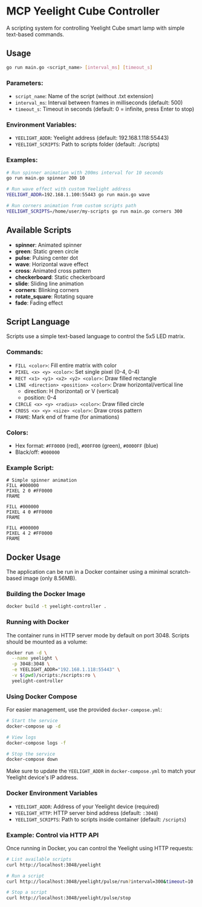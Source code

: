 # MCP Yeelight Cube Controller

A scripting system for controlling Yeelight Cube smart lamp with simple text-based commands.

## Usage

```bash
go run main.go <script_name> [interval_ms] [timeout_s]
```

### Parameters:
- `script_name`: Name of the script (without .txt extension)
- `interval_ms`: Interval between frames in milliseconds (default: 500)
- `timeout_s`: Timeout in seconds (default: 0 = infinite, press Enter to stop)

### Environment Variables:
- `YEELIGHT_ADDR`: Yeelight address (default: 192.168.1.118:55443)
- `YEELIGHT_SCRIPTS`: Path to scripts folder (default: ./scripts)

### Examples:

```bash
# Run spinner animation with 200ms interval for 10 seconds
go run main.go spinner 200 10

# Run wave effect with custom Yeelight address
YEELIGHT_ADDR=192.168.1.100:55443 go run main.go wave

# Run corners animation from custom scripts path
YEELIGHT_SCRIPTS=/home/user/my-scripts go run main.go corners 300
```

## Available Scripts

- **spinner**: Animated spinner
- **green**: Static green circle
- **pulse**: Pulsing center dot
- **wave**: Horizontal wave effect
- **cross**: Animated cross pattern
- **checkerboard**: Static checkerboard
- **slide**: Sliding line animation
- **corners**: Blinking corners
- **rotate_square**: Rotating square
- **fade**: Fading effect

## Script Language

Scripts use a simple text-based language to control the 5x5 LED matrix.

### Commands:

- `FILL <color>`: Fill entire matrix with color
- `PIXEL <x> <y> <color>`: Set single pixel (0-4, 0-4)
- `RECT <x1> <y1> <x2> <y2> <color>`: Draw filled rectangle
- `LINE <direction> <position> <color>`: Draw horizontal/vertical line
  - direction: H (horizontal) or V (vertical)
  - position: 0-4
- `CIRCLE <x> <y> <radius> <color>`: Draw filled circle
- `CROSS <x> <y> <size> <color>`: Draw cross pattern
- `FRAME`: Mark end of frame (for animations)

### Colors:
- Hex format: `#FF0000` (red), `#00FF00` (green), `#0000FF` (blue)
- Black/off: `#000000`

### Example Script:

```
# Simple spinner animation
FILL #000000
PIXEL 2 0 #FF0000
FRAME

FILL #000000  
PIXEL 4 0 #FF0000
FRAME

FILL #000000
PIXEL 4 2 #FF0000
FRAME
```

## Docker Usage

The application can be run in a Docker container using a minimal scratch-based image (only 8.56MB).

### Building the Docker Image

```bash
docker build -t yeelight-controller .
```

### Running with Docker

The container runs in HTTP server mode by default on port 3048. Scripts should be mounted as a volume:

```bash
docker run -d \
  --name yeelight \
  -p 3048:3048 \
  -e YEELIGHT_ADDR="192.168.1.118:55443" \
  -v $(pwd)/scripts:/scripts:ro \
  yeelight-controller
```

### Using Docker Compose

For easier management, use the provided `docker-compose.yml`:

```bash
# Start the service
docker-compose up -d

# View logs
docker-compose logs -f

# Stop the service
docker-compose down
```

Make sure to update the `YEELIGHT_ADDR` in `docker-compose.yml` to match your Yeelight device's IP address.

### Docker Environment Variables

- `YEELIGHT_ADDR`: Address of your Yeelight device (required)
- `YEELIGHT_HTTP`: HTTP server bind address (default: `:3048`)
- `YEELIGHT_SCRIPTS`: Path to scripts inside container (default: `/scripts`)

### Example: Control via HTTP API

Once running in Docker, you can control the Yeelight using HTTP requests:

```bash
# List available scripts
curl http://localhost:3048/yeelight

# Run a script
curl http://localhost:3048/yeelight/pulse/run?interval=300&timeout=10

# Stop a script
curl http://localhost:3048/yeelight/pulse/stop
